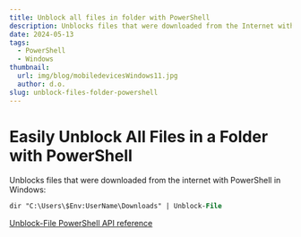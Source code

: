 ```yaml
---
title: Unblock all files in folder with PowerShell
description: Unblocks files that were downloaded from the Internet with PowerShell
date: 2024-05-13
tags:
  - PowerShell
  - Windows
thumbnail:
  url: img/blog/mobiledevicesWindows11.jpg
  author: d.o.
slug: unblock-files-folder-powershell
---
```

# Easily Unblock All Files in a Folder with PowerShell

Unblocks files that were downloaded from the internet with PowerShell in Windows:

```ps
dir "C:\Users\$Env:UserName\Downloads" | Unblock-File
```

[Unblock-File PowerShell API reference](https://learn.microsoft.com/en-us/powershell/module/microsoft.powershell.utility/unblock-file?view=powershell-7.4&viewFallbackFrom=powershell-6)
